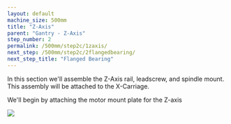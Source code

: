 ```yaml
---
layout: default
machine_size: 500mm
title: "Z-Axis"
parent: "Gantry - Z-Axis"
step_number: 2
permalink: /500mm/step2c/1zaxis/
next_step: /500mm/step2c/2flangedbearing/
next_step_title: "Flanged Bearing"
---
```


In this section we'll assemble the Z-Axis rail, leadscrew, and spindle mount. This assembly will be attached to the X-Carriage.

We'll begin by attaching the motor mount plate for the Z-axis

<img src="../../step2/photo/jpfs_DSC2678.jpg">
